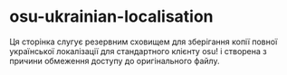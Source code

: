 # osu-ukrainian-localisation
Ця сторінка слугує резервним сховищем для зберігання копії повної української локалізації для стандартного клієнту osu! і створена з причини обмеження доступу до оригінального файлу.
